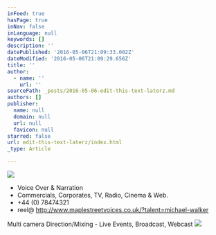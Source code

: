 ```yaml
---
inFeed: true
hasPage: true
inNav: false
inLanguage: null
keywords: []
description: ''
datePublished: '2016-05-06T21:09:33.002Z'
dateModified: '2016-05-06T21:09:29.656Z'
title: ''
author:
  - name: ''
    url: ''
sourcePath: _posts/2016-05-06-edit-this-text-laterz.md
authors: []
publisher:
  name: null
  domain: null
  url: null
  favicon: null
starred: false
url: edit-this-text-laterz/index.html
_type: Article

---
```

![](https://s3-us-west-2.amazonaws.com/the-grid-img/p/d192338e4297aa2fee6cfc92262bb21c5363c3af.jpg)

* Voice Over & Narration
* Commercials, Corporates, TV, Radio, Cinema & Web. 
* +44 (0) 78474321
* reel@ http://www.maplestreetvoices.co.uk/?talent=michael-walker

Multi camera Direction/Mixing - Live Events, Broadcast, Webcast
![](https://the-grid-user-content.s3-us-west-2.amazonaws.com/af7ca7a9-218b-48bd-9ffe-ba27296f7ae4.jpg)